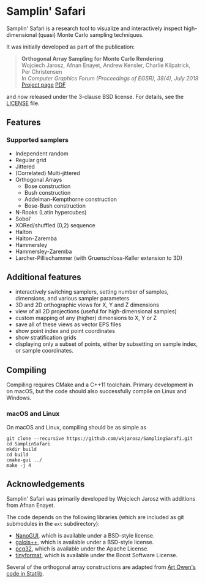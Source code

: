 # Samplin' Safari

Samplin' Safari is a research tool to visualize and interactively inspect high-dimensional (quasi) Monte Carlo sampling techniques.

It was initially developed as part of the publication:

> **Orthogonal Array Sampling for Monte Carlo Rendering**<br/>
> Wojciech Jarosz, Afnan Enayet, Andrew Kensler, Charlie Kilpatrick, Per Christensen<br/>
> In *Computer Graphics Forum (Proceedings of EGSR), 38(4), July 2019*<br/>
> [Project page](https://cs.dartmouth.edu/~wjarosz/publications/jarosz19orthogonal.html)
> [PDF](https://cs.dartmouth.edu/~wjarosz/publications/jarosz19orthogonal.pdf)

and now released under the 3-clause BSD license. For details, see the [LICENSE](LICENSE) file.

## Features

### Supported samplers

* Independent random
* Regular grid
* Jittered
* (Correlated) Multi-jittered
* Orthogonal Arrays
    * Bose construction
    * Bush construction
    * Addelman-Kempthorne construction
    * Bose-Bush construction
* N-Rooks (Latin hypercubes)
* Sobol'
* XORed/shuffled (0,2) sequence
* Halton
* Halton-Zaremba
* Hammersley
* Hammersley-Zaremba
* Larcher-Pillischammer (with Gruenschloss-Keller extension to 3D)

## Additional features
* interactively switching samplers, setting number of samples, dimensions, and various sampler parameters
* 3D and 2D orthographic views for X, Y and Z dimensions
* view of all 2D projections (useful for high-dimensional samples)
* custom mapping of any (higher) dimensions to X, Y or Z
* save all of these views as vector EPS files
* show point index and point coordinates
* show stratification grids
* displaying only a subset of points, either by subsetting on sample index, or sample coordinates.

## Compiling

Compiling requires CMake and a C++11 toolchain. Primary development in on macOS, but the code should also successfully compile on Linux and Windows.

### macOS and Linux

On macOS and Linux, compiling should be as simple as

    git clone --recursive https://github.com/wkjarosz/SamplingSarafi.git
    cd SamplinSafari
    mkdir build
    cd build
    cmake-gui ../
    make -j 4

## Acknowledgements

Samplin' Safari was primarily developed by Wojciech Jarosz with additions from Afnan Enayet.

The code depends on the following libraries (which are included as git submodules in the `ext` subdirectory):

* [NanoGUI](https://github.com/wjakob/nanogui), which is available under a BSD-style license.
* [galois++](https://github.com/wkjarosz/galois), which is available under a BSD-style license.
* [pcg32](https://github.com/wjakob/pcg32), which is available under the Apache License.
* [tinyformat](https://github.com/mitsuba-renderer/tinyformat), which is available under the Boost Software License.

Several of the orthogonal array constructions are adapted from [Art Owen's code in Statlib](http://ftp.uni-bayreuth.de/math/statlib/designs/).
